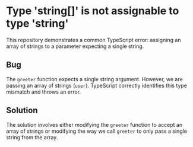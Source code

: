 # Type 'string[]' is not assignable to type 'string'

This repository demonstrates a common TypeScript error: assigning an array of strings to a parameter expecting a single string.

## Bug

The `greeter` function expects a single string argument. However, we are passing an array of strings (`user`). TypeScript correctly identifies this type mismatch and throws an error.

## Solution

The solution involves either modifying the `greeter` function to accept an array of strings or modifying the way we call `greeter` to only pass a single string from the array.